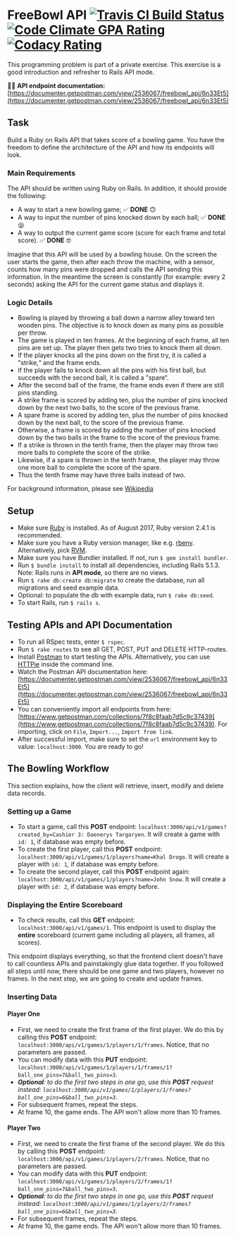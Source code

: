 # FreeBowl API [![Travis CI Build Status](https://travis-ci.org/togiberlin/freebowl_api.svg?branch=master)](https://travis-ci.org/togiberlin/freebowl_api) [![Code Climate GPA Rating](https://codeclimate.com/github/togiberlin/freebowl_api/badges/gpa.svg)](https://codeclimate.com/github/togiberlin/freebowl_api) [![Codacy Rating](https://api.codacy.com/project/badge/Grade/9b3ce5e2992f41b4b54978a78b99361b)](https://www.codacy.com/app/togiberlin/freebowl_api?utm_source=github.com&amp;utm_medium=referral&amp;utm_content=togiberlin/freebowl_api&amp;utm_campaign=Badge_Grade)
This programming problem is part of a private exercise.
This exercise is a good introduction and refresher to Rails API mode.

🎨📖 **API endpoint documentation:** [https://documenter.getpostman.com/view/2536067/freebowl_api/6n33Et5](https://documenter.getpostman.com/view/2536067/freebowl_api/6n33Et5)

## Task
Build a Ruby on Rails API that takes score of a bowling game.
You have the freedom to define the architecture of the API and how its endpoints will look.

### Main Requirements
The API should be written using Ruby on Rails. In addition, it should provide the following:

* A way to start a new bowling game; ✅ **DONE** 🙃
* A way to input the number of pins knocked down by each ball; ✅ **DONE** 😝
* A way to output the current game score (score for each frame and total score). ✅ **DONE** 🤓

Imagine that this API will be used by a bowling house. On the screen the user starts the game, then
after each throw the machine, with a sensor, counts how many pins were dropped and calls the API
sending this information. In the meantime the screen is constantly (for example: every 2 seconds)
asking the API for the current game status and displays it.

### Logic Details
* Bowling is played by throwing a ball down a narrow alley toward ten wooden pins. The objective is to knock down as many pins as possible per throw.
* The game is played in ten frames. At the beginning of each frame, all ten pins are set up. The player then gets two tries to knock them all down.
* If the player knocks all the pins down on the first try, it is called a "strike,“ and the frame ends.
* If the player fails to knock down all the pins with his first ball, but succeeds with the second ball, it is called a "spare“.
* After the second ball of the frame, the frame ends even if there are still pins standing.
* A strike frame is scored by adding ten, plus the number of pins knocked down by the next two balls, to the score of the previous frame.
* A spare frame is scored by adding ten, plus the number of pins knocked down by the next ball, to the score of the previous frame.
* Otherwise, a frame is scored by adding the number of pins knocked down by the two balls in the frame to the score of the previous frame.
* If a strike is thrown in the tenth frame, then the player may throw two more balls to complete the score of the strike.
* Likewise, if a spare is thrown in the tenth frame, the player may throw one more ball to complete the score of the spare.
* Thus the tenth frame may have three balls instead of two.

For background information, please see [Wikipedia](http://en.wikipedia.org/wiki/Ten-pin_bowling)

## Setup
* Make sure [Ruby](https://www.ruby-lang.org/en/documentation/installation/) is installed. As of August 2017, Ruby version 2.4.1 is recommended.
* Make sure you have a Ruby version manager, like e.g. [rbenv](https://github.com/rbenv/rbenv). Alternatively, pick [RVM](https://rvm.io/).
* Make sure you have Bundler installed. If not, run ```$ gem install bundler```.
* Run ```$ bundle install``` to install all dependencies, including Rails 5.1.3. Note: Rails runs in **API mode**, so there are no views.
* Run ```$ rake db:create db:migrate``` to create the database, run all migrations and seed example data.
* Optional: to populate the db with example data, run ```$ rake db:seed```.
* To start Rails, run ```$ rails s```.

## Testing APIs and API Documentation
* To run all RSpec tests, enter ```$ rspec```.
* Run ```$ rake routes``` to see all GET, POST, PUT and DELETE HTTP-routes.
* Install [Postman](https://www.getpostman.com/) to start testing the APIs. Alternatively, you can use [HTTPie](https://httpie.org/) inside the command line.
* Watch the Postman API documentation here: [https://documenter.getpostman.com/view/2536067/freebowl_api/6n33Et5](https://documenter.getpostman.com/view/2536067/freebowl_api/6n33Et5)
* You can conveniently import all endpoints from here: [https://www.getpostman.com/collections/7f8c8faab7d5c9c37439](https://www.getpostman.com/collections/7f8c8faab7d5c9c37439). For importing, click on ```File```, ```Import...```, ```Import from link```.
* After successful import, make sure to set the ```url``` environment key to value: ```localhost:3000```. You are ready to go!

## The Bowling Workflow
This section explains, how the client will retrieve, insert, modify and delete data records.

### Setting up a Game
* To start a game, call this **POST** endpoint: ```localhost:3000/api/v1/games?created_by=Cashier 3: Daenerys Targaryen```. It will create a game with ```id: 1```, if database was empty before.
* To create the first player, call this **POST** endpoint: ```localhost:3000/api/v1/games/1/players?name=Khal Drogo```. It will create a player with ```id: 1```, if database was empty before.
* To create the second player, call this **POST** endpoint again: ```localhost:3000/api/v1/games/1/players?name=John Snow```. It will create a player with ```id: 2```, if database was empty before.

### Displaying the Entire Scoreboard
* To check results, call this **GET** endpoint: ```localhost:3000/api/v1/games/1```. This endpoint is used to display the **entire** scoreboard (current game including all players, all frames, all scores).

This endpoint displays everything, so that the frontend client doesn't have to call countless APIs and painstakingly glue data together. If you followed all steps until now, there should be one game and two players, however no frames. In the next step, we are going to create and update frames.

### Inserting Data
#### Player One
* First, we need to create the first frame of the first player. We do this by calling this **POST** endpoint: ```localhost:3000/api/v1/games/1/players/1/frames```. Notice, that no parameters are passed.
* You can modify data with this **PUT** endpoint: ```localhost:3000/api/v1/games/1/players/1/frames/1?ball_one_pins=7&ball_two_pins=3```.
* *__Optional__: to do the first two steps in one go, use this __POST__ request instead: ```localhost:3000/api/v1/games/1/players/1/frames?ball_one_pins=6&ball_two_pins=3```.*
* For subsequent frames, repeat the steps.
* At frame 10, the game ends. The API won't allow more than 10 frames.

#### Player Two
* First, we need to create the first frame of the second player. We do this by calling this **POST** endpoint: ```localhost:3000/api/v1/games/1/players/2/frames```. Notice, that no parameters are passed.
* You can modify data with this **PUT** endpoint: ```localhost:3000/api/v1/games/1/players/2/frames/1?ball_one_pins=7&ball_two_pins=3```.
* *__Optional__: to do the first two steps in one go, use this __POST__ request instead: ```localhost:3000/api/v1/games/1/players/2/frames?ball_one_pins=6&ball_two_pins=3```.*
* For subsequent frames, repeat the steps.
* At frame 10, the game ends. The API won't allow more than 10 frames.

